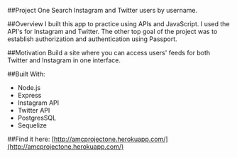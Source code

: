 ##Project One
Search Instagram and Twitter users by username.

##Overview
I built this app to practice using APIs and JavaScript. I used the API's for Instagram and Twitter. The other top goal of the project was to establish authorization and authentication using Passport.

##Motivation
Build a site where you can access users' feeds for both Twitter and Instagram in one interface.


##Built With:
 * Node.js
 * Express
 * Instagram API
 * Twitter API
 * PostgresSQL
 * Sequelize

##Find it here: 
[http://amcprojectone.herokuapp.com/](http://amcprojectone.herokuapp.com/)